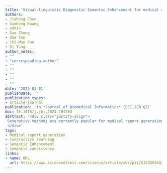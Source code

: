 ```yaml
---
title: 'Visual-linguistic Diagnostic Semantic Enhancement for medical report generation'
authors:
- Jiahong Chen
- Guoheng Huang
- admin
- Guo Zhong
- Zhe Tan
- Chi-Man Pun
- Qi Yang
author_notes:
- ""
- "corresponding author"
- ""
- ""
- ""
- ""
- ""
date: '2025-01-01'
publishDate: ''
publication_types:
- article-journal
publication: 'in *Journal of Biomedical Informatics* [SCI,JCR Q2]'
doi: 10.1016/j.jbi.2024.104764
abstract: '<div class="justify-align">
 Generative methods are currently popular for medical report generation, as they automatically generate professional reports from input images, assisting physicians in making faster and more accurate decisions. However, current methods face significant challenges: 1) Lesion areas in medical images are often difficult for models to capture accurately, and 2) even when captured, these areas are frequently not described using precise clinical diagnostic terms. To address these problems, we propose a Visual-Linguistic Diagnostic Semantic Enhancement model (VLDSE) to generate high-quality reports. Our approach employs supervised contrastive learning in the Image and Report Semantic Consistency (IRSC) module to bridge the semantic gap between visual and linguistic features. Additionally, we design the Visual Semantic Qualification and Quantification (VSQQ) module and the Post-hoc Semantic Correction (PSC) module to enhance visual semantics and inter-word relationships, respectively. Experiments demonstrate that our model achieves promising performance on the publicly available IU X-RAY and MIMIC-MV datasets. Specifically, on the IU X-RAY dataset, our model achieves a BLEU-4 score of 18.6%, improving the baseline by 12.7%. On the MIMIC-MV dataset, our model improves the BLEU-1 score by 10.7% over the baseline. These results demonstrate the ability of our model to generate accurate and fluent descriptions of lesion areas.
 </div>'
tags:
- Medical report generation
- Contrastive learning
- Semantic Enhancement
- Semantic consistency
links:
- name: URL
  url: https://www.sciencedirect.com/science/article/abs/pii/S1532046424001825
---
```

